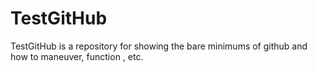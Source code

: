 # TestGitHub
TestGitHub is a repository for showing the bare minimums of github and how to maneuver, function , etc.
